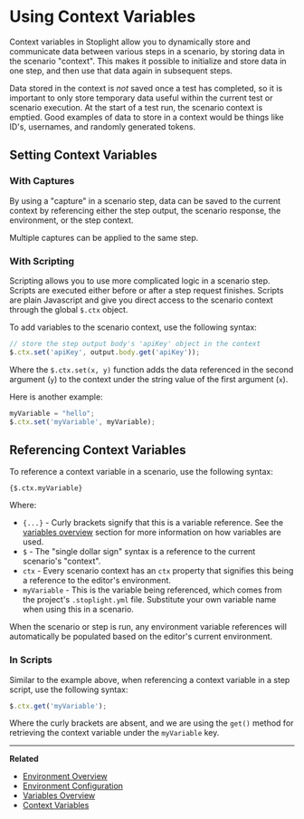# Using Context Variables

<!--(FIXME - SHOW WRITING VARIABLE TO CONTEXT IN STEP)-->

Context variables in Stoplight allow you to dynamically store and communicate
data between various steps in a scenario, by storing data in the scenario
"context". This makes it possible to initialize and store data in one step, and
then use that data again in subsequent steps.

Data stored in the context is _not_ saved once a test has completed, so it is
important to only store temporary data useful within the current test or
scenario execution. At the start of a test run, the scenario context is emptied.
Good examples of data to store in a context would be things like ID's,
usernames, and randomly generated tokens.

## Setting Context Variables

### With Captures

<!--(FIXME - SHOW USING THE CAPTURE MENU IN A SCENARIO STEP)-->

By using a "capture" in a scenario step, data can be saved to the current
context by referencing either the step output, the scenario response, the
environment, or the step context.

Multiple captures can be applied to the same step.

### With Scripting

<!--(FIXME - SHOW SCREENSHOT OF SCRIPT IN STEP)-->

Scripting allows you to use more complicated logic in a scenario step. Scripts
are executed either before or after a step request finishes. Scripts are plain
Javascript and give you direct access to the scenario context through the global
`$.ctx` object.

To add variables to the scenario context, use the following syntax:

```javascript
// store the step output body's 'apiKey' object in the context
$.ctx.set('apiKey', output.body.get('apiKey'));
```

Where the `$.ctx.set(x, y)` function adds the data referenced in the second
argument (`y`) to the context under the string value of the first argument
(`x`). 

Here is another example:

```javascript
myVariable = "hello";
$.ctx.set('myVariable', myVariable);
```

## Referencing Context Variables

<!--(FIXME - SHOW USING A CONTEXT VARIABLE IN A SCENARIO STEP)-->

To reference a context variable in a scenario, use the following syntax:

```
{$.ctx.myVariable}
```

Where:

* `{...}` - Curly brackets signify that this is a variable reference. See the
  [variables overview](./variables-overview.md) section for more information on
  how variables are used.
* `$` - The "single dollar sign" syntax is a reference to the current scenario's
  "context".
* `ctx` - Every scenario context has an `ctx` property that signifies this being
  a reference to the editor's environment.
* `myVariable` - This is the variable being referenced, which comes from the
  project's `.stoplight.yml` file. Substitute your own variable name when using
  this in a scenario.

When the scenario or step is run, any environment variable references will
automatically be populated based on the editor's current environment.

### In Scripts

Similar to the example above, when referencing a context variable in a step
script, use the following syntax:

```javascript
$.ctx.get('myVariable');
```

Where the curly brackets are absent, and we are using the `get()` method for
retrieving the context variable under the `myVariable` key.

***

**Related**

* [Environment Overview](../editor/environments.md)
* [Environment Configuration](../editor/editor-configuration.md)
* [Variables Overview](./variables-overview.md)
* [Context Variables](./variables-context.md)

